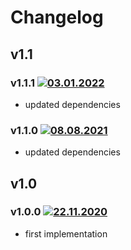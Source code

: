 # Changelog
## v1.1

### v1.1.1 [![03.01.2022](https://img.shields.io/date/1641206814)](https://github.com/d8corp/watch-state-react-router-modal/tree/v1.1.1)
- updated dependencies

### v1.1.0 [![08.08.2021](https://img.shields.io/date/1628371489)](https://github.com/d8corp/watch-state-react-router-modal/tree/v1.1.0)
- updated dependencies

## v1.0

### v1.0.0 [![22.11.2020](https://img.shields.io/date/1606073217)](https://github.com/d8corp/watch-state-react-router-modal/tree/v1.0.0)
- first implementation
